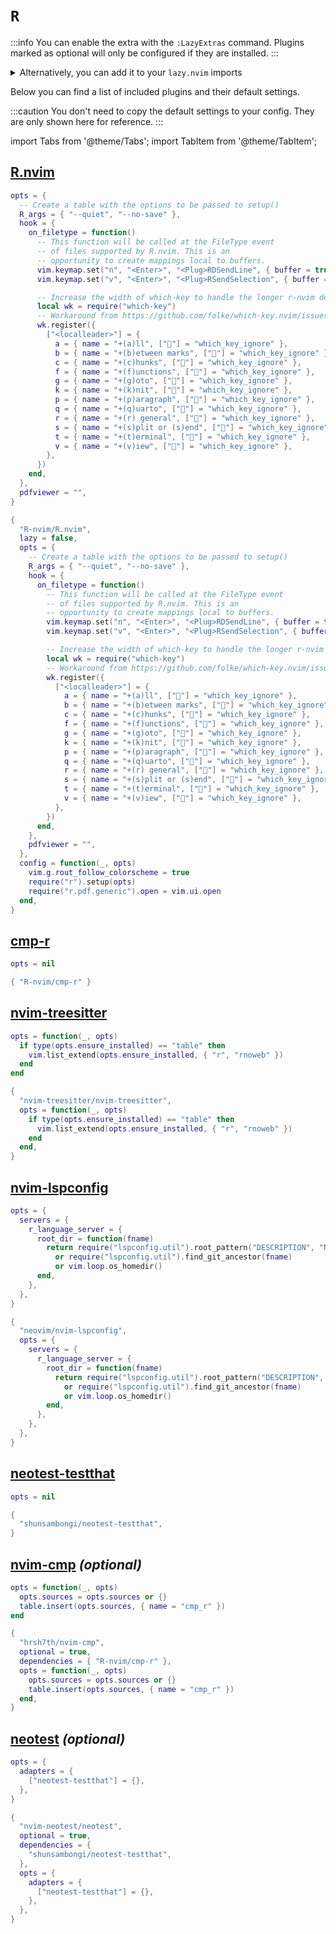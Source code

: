 # `R`

<!-- plugins:start -->

:::info
You can enable the extra with the `:LazyExtras` command.
Plugins marked as optional will only be configured if they are installed.
:::

<details>
<summary>Alternatively, you can add it to your <code>lazy.nvim</code> imports</summary>

```lua title="lua/config/lazy.lua" {4}
require("lazy").setup({
  spec = {
    { "LazyVim/LazyVim", import = "lazyvim.plugins" },
    { import = "lazyvim.plugins.extras.lang.r" },
    { import = "plugins" },
  },
})
```

</details>

Below you can find a list of included plugins and their default settings.

:::caution
You don't need to copy the default settings to your config.
They are only shown here for reference.
:::

import Tabs from '@theme/Tabs';
import TabItem from '@theme/TabItem';

## [R.nvim](https://github.com/R-nvim/R.nvim)

<Tabs>

<TabItem value="opts" label="Options">

```lua
opts = {
  -- Create a table with the options to be passed to setup()
  R_args = { "--quiet", "--no-save" },
  hook = {
    on_filetype = function()
      -- This function will be called at the FileType event
      -- of files supported by R.nvim. This is an
      -- opportunity to create mappings local to buffers.
      vim.keymap.set("n", "<Enter>", "<Plug>RDSendLine", { buffer = true })
      vim.keymap.set("v", "<Enter>", "<Plug>RSendSelection", { buffer = true })

      -- Increase the width of which-key to handle the longer r-nvim descriptions
      local wk = require("which-key")
      -- Workaround from https://github.com/folke/which-key.nvim/issues/514#issuecomment-1987286901
      wk.register({
        ["<localleader>"] = {
          a = { name = "+(a)ll", ["🚫"] = "which_key_ignore" },
          b = { name = "+(b)etween marks", ["🚫"] = "which_key_ignore" },
          c = { name = "+(c)hunks", ["🚫"] = "which_key_ignore" },
          f = { name = "+(f)unctions", ["🚫"] = "which_key_ignore" },
          g = { name = "+(g)oto", ["🚫"] = "which_key_ignore" },
          k = { name = "+(k)nit", ["🚫"] = "which_key_ignore" },
          p = { name = "+(p)aragraph", ["🚫"] = "which_key_ignore" },
          q = { name = "+(q)uarto", ["🚫"] = "which_key_ignore" },
          r = { name = "+(r) general", ["🚫"] = "which_key_ignore" },
          s = { name = "+(s)plit or (s)end", ["🚫"] = "which_key_ignore" },
          t = { name = "+(t)erminal", ["🚫"] = "which_key_ignore" },
          v = { name = "+(v)iew", ["🚫"] = "which_key_ignore" },
        },
      })
    end,
  },
  pdfviewer = "",
}
```

</TabItem>


<TabItem value="code" label="Full Spec">

```lua
{
  "R-nvim/R.nvim",
  lazy = false,
  opts = {
    -- Create a table with the options to be passed to setup()
    R_args = { "--quiet", "--no-save" },
    hook = {
      on_filetype = function()
        -- This function will be called at the FileType event
        -- of files supported by R.nvim. This is an
        -- opportunity to create mappings local to buffers.
        vim.keymap.set("n", "<Enter>", "<Plug>RDSendLine", { buffer = true })
        vim.keymap.set("v", "<Enter>", "<Plug>RSendSelection", { buffer = true })

        -- Increase the width of which-key to handle the longer r-nvim descriptions
        local wk = require("which-key")
        -- Workaround from https://github.com/folke/which-key.nvim/issues/514#issuecomment-1987286901
        wk.register({
          ["<localleader>"] = {
            a = { name = "+(a)ll", ["🚫"] = "which_key_ignore" },
            b = { name = "+(b)etween marks", ["🚫"] = "which_key_ignore" },
            c = { name = "+(c)hunks", ["🚫"] = "which_key_ignore" },
            f = { name = "+(f)unctions", ["🚫"] = "which_key_ignore" },
            g = { name = "+(g)oto", ["🚫"] = "which_key_ignore" },
            k = { name = "+(k)nit", ["🚫"] = "which_key_ignore" },
            p = { name = "+(p)aragraph", ["🚫"] = "which_key_ignore" },
            q = { name = "+(q)uarto", ["🚫"] = "which_key_ignore" },
            r = { name = "+(r) general", ["🚫"] = "which_key_ignore" },
            s = { name = "+(s)plit or (s)end", ["🚫"] = "which_key_ignore" },
            t = { name = "+(t)erminal", ["🚫"] = "which_key_ignore" },
            v = { name = "+(v)iew", ["🚫"] = "which_key_ignore" },
          },
        })
      end,
    },
    pdfviewer = "",
  },
  config = function(_, opts)
    vim.g.rout_follow_colorscheme = true
    require("r").setup(opts)
    require("r.pdf.generic").open = vim.ui.open
  end,
}
```

</TabItem>

</Tabs>

## [cmp-r](https://github.com/R-nvim/cmp-r)

<Tabs>

<TabItem value="opts" label="Options">

```lua
opts = nil
```

</TabItem>


<TabItem value="code" label="Full Spec">

```lua
{ "R-nvim/cmp-r" }
```

</TabItem>

</Tabs>

## [nvim-treesitter](https://github.com/nvim-treesitter/nvim-treesitter)

<Tabs>

<TabItem value="opts" label="Options">

```lua
opts = function(_, opts)
  if type(opts.ensure_installed) == "table" then
    vim.list_extend(opts.ensure_installed, { "r", "rnoweb" })
  end
end
```

</TabItem>


<TabItem value="code" label="Full Spec">

```lua
{
  "nvim-treesitter/nvim-treesitter",
  opts = function(_, opts)
    if type(opts.ensure_installed) == "table" then
      vim.list_extend(opts.ensure_installed, { "r", "rnoweb" })
    end
  end,
}
```

</TabItem>

</Tabs>

## [nvim-lspconfig](https://github.com/neovim/nvim-lspconfig)

<Tabs>

<TabItem value="opts" label="Options">

```lua
opts = {
  servers = {
    r_language_server = {
      root_dir = function(fname)
        return require("lspconfig.util").root_pattern("DESCRIPTION", "NAMESPACE", ".Rbuildignore")(fname)
          or require("lspconfig.util").find_git_ancestor(fname)
          or vim.loop.os_homedir()
      end,
    },
  },
}
```

</TabItem>


<TabItem value="code" label="Full Spec">

```lua
{
  "neovim/nvim-lspconfig",
  opts = {
    servers = {
      r_language_server = {
        root_dir = function(fname)
          return require("lspconfig.util").root_pattern("DESCRIPTION", "NAMESPACE", ".Rbuildignore")(fname)
            or require("lspconfig.util").find_git_ancestor(fname)
            or vim.loop.os_homedir()
        end,
      },
    },
  },
}
```

</TabItem>

</Tabs>

## [neotest-testthat](https://github.com/shunsambongi/neotest-testthat)

<Tabs>

<TabItem value="opts" label="Options">

```lua
opts = nil
```

</TabItem>


<TabItem value="code" label="Full Spec">

```lua
{
  "shunsambongi/neotest-testthat",
}
```

</TabItem>

</Tabs>

## [nvim-cmp](https://github.com/hrsh7th/nvim-cmp) _(optional)_

<Tabs>

<TabItem value="opts" label="Options">

```lua
opts = function(_, opts)
  opts.sources = opts.sources or {}
  table.insert(opts.sources, { name = "cmp_r" })
end
```

</TabItem>


<TabItem value="code" label="Full Spec">

```lua
{
  "hrsh7th/nvim-cmp",
  optional = true,
  dependencies = { "R-nvim/cmp-r" },
  opts = function(_, opts)
    opts.sources = opts.sources or {}
    table.insert(opts.sources, { name = "cmp_r" })
  end,
}
```

</TabItem>

</Tabs>

## [neotest](https://github.com/nvim-neotest/neotest) _(optional)_

<Tabs>

<TabItem value="opts" label="Options">

```lua
opts = {
  adapters = {
    ["neotest-testthat"] = {},
  },
}
```

</TabItem>


<TabItem value="code" label="Full Spec">

```lua
{
  "nvim-neotest/neotest",
  optional = true,
  dependencies = {
    "shunsambongi/neotest-testthat",
  },
  opts = {
    adapters = {
      ["neotest-testthat"] = {},
    },
  },
}
```

</TabItem>

</Tabs>

<!-- plugins:end -->

